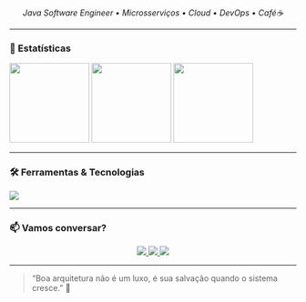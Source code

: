 <p align="center">
  <em>Java Software Engineer • Microsserviços • Cloud • DevOps • Café☕</em>
</p>

---

### 🚀 Estatísticas

<p align="left">
  <img height="140" src="https://github-readme-stats.vercel.app/api?username=heider1988&show_icons=true&theme=dark&count_private=true" />
  <img height="140" src="https://github-readme-stats.vercel.app/api/top-langs/?username=heider1988&layout=compact&theme=dark" />
  <img height="140" src="https://github-readme-stats.vercel.app/api/wakatime?username=heider1988&layout=compact&theme=dark" />
</p>

---

### 🛠️ Ferramentas & Tecnologias

<p align="left">
  <img src="https://skillicons.dev/icons?i=java,springboot,spring,githubactions,jenkins,docker,kubernetes,kafka,aws,azure,oracle,db2,sql&theme=dark" />
</p>

---

### 📫 Vamos conversar?

<p align="center">
  <a href="mailto:heider.o@icloud.com">
    <img src="https://img.shields.io/badge/Email-heider.o@icloud.com-D14836?style=for-the-badge&logo=gmail"/>
  </a>
  <a href="https://www.linkedin.com/in/heider1988/">
    <img src="https://img.shields.io/badge/LinkedIn-0A66C2?style=for-the-badge&logo=linkedin"/>
  </a>
  <a href="https://www.youtube.com/@1988heider-java-developer">
    <img src="https://img.shields.io/badge/YouTube-FF0000?style=for-the-badge&logo=youtube"/>
  </a>
</p>

---

> “Boa arquitetura não é um luxo, é sua salvação quando o sistema cresce.” 🚧

